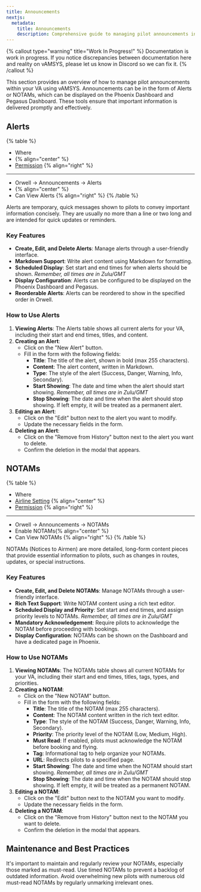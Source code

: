 ```yaml
---
title: Announcements 
nextjs:  
  metadata:  
    title: Announcements  
    description: Comprehensive guide to managing pilot announcements in vAMSYS using the Orwell interface.
---
```

{% callout type="warning" title="Work In Progress!" %}
Documentation is work in progress. If you notice discrepancies between documentation here and reality on vAMSYS, please let us know in Discord so we can fix it.
{% /callout %}

This section provides an overview of how to manage pilot announcements within your VA using vAMSYS. Announcements can be in the form of Alerts or NOTAMs, which can be displayed on the Phoenix Dashboard and Pegasus Dashboard. These tools ensure that important information is delivered promptly and effectively.

## Alerts
{% table %}
* Where
*  {% align="center" %}
* [Permission](/orwell/staff#creating-or-editing-a-staff-member) {% align="right" %}
---
* Orwell -> Announcements -> Alerts
*  {% align="center" %}
* Can View Alerts {% align="right" %}
{% /table %}

Alerts are temporary, quick messages shown to pilots to convey important information concisely. They are usually no more than a line or two long and are intended for quick updates or reminders.

### Key Features
- **Create, Edit, and Delete Alerts**: Manage alerts through a user-friendly interface.
- **Markdown Support**: Write alert content using Markdown for formatting.
- **Scheduled Display**: Set start and end times for when alerts should be shown. *Remember, all times are in Zulu/GMT*
- **Display Configuration**: Alerts can be configured to be displayed on the Phoenix Dashboard and Pegasus.
- **Reorderable Alerts**: Alerts can be reordered to show in the specified order in Orwell.

### How to Use Alerts

1. **Viewing Alerts**: The Alerts table shows all current alerts for your VA, including their start and end times, titles, and content.
2. **Creating an Alert**:
   - Click on the "New Alert" button.
   - Fill in the form with the following fields:
      - **Title**: The title of the alert, shown in bold (max 255 characters).
      - **Content**: The alert content, written in Markdown.
      - **Type**: The style of the alert (Success, Danger, Warning, Info, Secondary).
      - **Start Showing**: The date and time when the alert should start showing. *Remember, all times are in Zulu/GMT*
      - **Stop Showing**: The date and time when the alert should stop showing. If left empty, it will be treated as a permanent alert.
3. **Editing an Alert**:
   - Click on the "Edit" button next to the alert you want to modify.
   - Update the necessary fields in the form.
4. **Deleting an Alert**:
   - Click on the "Remove from History" button next to the alert you want to delete.
   - Confirm the deletion in the modal that appears.

## NOTAMs
{% table %}
* Where
* [Airline Setting](/settings/airline) {% align="center" %}
* [Permission](/orwell/staff#creating-or-editing-a-staff-member) {% align="right" %}
---
* Orwell -> Announcements -> NOTAMs
* Enable NOTAMs{% align="center" %}
* Can View NOTAMs {% align="right" %}
{% /table %}

NOTAMs (Notices to Airmen) are more detailed, long-form content pieces that provide essential information to pilots, such as changes in routes, updates, or special instructions.

### Key Features
- **Create, Edit, and Delete NOTAMs**: Manage NOTAMs through a user-friendly interface.
- **Rich Text Support**: Write NOTAM content using a rich text editor.
- **Scheduled Display and Priority**: Set start and end times, and assign priority levels to NOTAMs. *Remember, all times are in Zulu/GMT*
- **Mandatory Acknowledgement**: Require pilots to acknowledge the NOTAM before proceeding with bookings.
- **Display Configuration**: NOTAMs can be shown on the Dashboard and have a dedicated page in Phoenix.

### How to Use NOTAMs

1. **Viewing NOTAMs**: The NOTAMs table shows all current NOTAMs for your VA, including their start and end times, titles, tags, types, and priorities.
2. **Creating a NOTAM**:
   - Click on the "New NOTAM" button.
   - Fill in the form with the following fields:
      - **Title**: The title of the NOTAM (max 255 characters).
      - **Content**: The NOTAM content written in the rich text editor.
      - **Type**: The style of the NOTAM (Success, Danger, Warning, Info, Secondary).
      - **Priority**: The priority level of the NOTAM (Low, Medium, High).
      - **Must Read**: If enabled, pilots must acknowledge the NOTAM before booking and flying.
      - **Tag**: Informational tag to help organize your NOTAMs.
      - **URL**: Redirects pilots to a specified page.
      - **Start Showing**: The date and time when the NOTAM should start showing. *Remember, all times are in Zulu/GMT*
      - **Stop Showing**: The date and time when the NOTAM should stop showing. If left empty, it will be treated as a permanent NOTAM.
3. **Editing a NOTAM**:
   - Click on the "Edit" button next to the NOTAM you want to modify.
   - Update the necessary fields in the form.
4. **Deleting a NOTAM**:
   - Click on the "Remove from History" button next to the NOTAM you want to delete.
   - Confirm the deletion in the modal that appears.

## Maintenance and Best Practices
It's important to maintain and regularly review your NOTAMs, especially those marked as must-read. Use timed NOTAMs to prevent a backlog of outdated information. Avoid overwhelming new pilots with numerous old must-read NOTAMs by regularly unmarking irrelevant ones.
